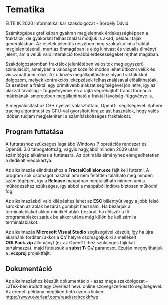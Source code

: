 # Tematika
ELTE IK 2020 Informatikai kar szakdolgozat - Borbély Dávid

Számítógépes grafikában gyakran megjelennek érdekességképpen a fraktálok, de gyakorlati felhasználási módjuk is akad, például tájak generálásban. Az esetek jelentős részében meg szoktak állni a fraktál megjelenítésénél, mert az önmagában is elég kihívást és vizuális élményt jelent, ám a velük való interakció további érdekességeket rejthet magában. 

Szakdolgozatomban fraktálok jelenlétében valósítok meg egyszerű szimulációt, amelyben a valóságot közelítő módon lehet ütközni velük és visszapattanni róluk. Az ütközés megállapításához olyan fraktálokkal dolgozom, melyek kontrakciós leképzések felhasználásával előállíthatóak. Ez esetben a fraktál egy primitívebb alakzat segítségével jön létre, így az alakzat távolság - függvényének és a rajta végrehajtott transzformáció mátrixának ismeretében megállapítható a fraktál távolság-függvénye is.

A megvalósításhoz C++ nyelvet választottam, OpenGL segítségével. Sphere tracing algoritmust és GPU-val gyorsított kirajzolást használok, hogy valós időben tudjam megjeleníteni a számításköltséges fraktálokat.

## Program futtatása

A futtatáshoz szükséges legalább Windows 7 opreációs rendszer és OpenGL 3.0 támogatottság, vagyis nagyjából minden 2009 utáni számítógép alkalmas a futtatásra. Az optimális élményhez elengedhetetlen a dedikált viedókártya.

Az alkalmazás elindításához a **FractalCollision.exe** fájlt kell futtatni. A program sok csomagot használ ami nem feltétlen található meg minden számítógépen, így a **Release** mappában megtalálható minden ami a működéséhez szükséges, így abból a mappából indítva biztosan működni fog. 

Az alkalmazásból való kilépéshez lehet az **ESC** billentyűt vagy a jobb felső sarokban az ablak bezárás gombját használni. Ha bezárjuk a terminálablakot akkor mindkét ablak bezárul, ha először a fő programablakot zárjuk be akkor utána még külön be kell zárni a terminálablakot.

Az alkalmazás **Microsoft Visual Studio** segítségével készült, így ha újra akarnánk fordítani akkor a **C:/** helyre csomagoljuk ki a mellékelt **OGLPack.zip** állományt (ez az OpenGL-hez szükséges fájlokat tartalmazza), majd futtassuk a **subst T: C:/** parancsot. Ezután megnyithatjuk a **.vcxproj** projektfájlt.

## Dokumentáció

Az alkalmazáshoz készült dokumentáció - azaz maga szakdolgozat - LaTeX-ben íródott egy Overleaf nevű online szövegszerkesztő segítségével. Az eredeti példány megtikenthető ezen a linken:  https://www.overleaf.com/read/srcjrcqkkfwz
